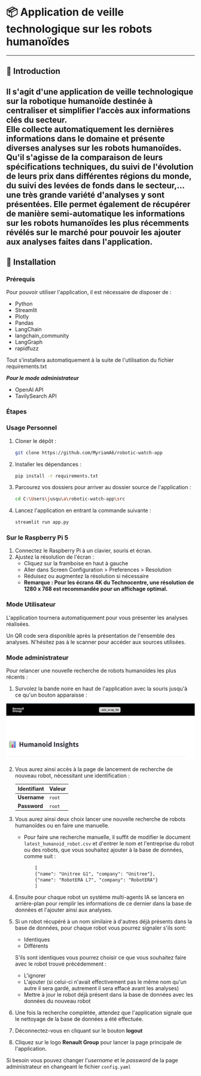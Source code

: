 # 📦 Application de veille technologique sur les robots humanoïdes

---
## 📝 Introduction

Il s'agit d'une application de veille technologique sur la robotique humanoïde destinée à centraliser et simplifier l’accès aux informations clés du secteur.  
Elle collecte automatiquement les dernières informations dans le domaine et présente diverses analyses sur les robots humanoïdes. Qu'il s'agisse de la comparaison de leurs spécifications techniques, du suivi de l'évolution de leurs prix dans différentes régions du monde, du suivi des levées de fonds dans le secteur,... une très grande variété d'analyses y sont présentées.
Elle permet également de récupérer de manière semi-automatique les informations sur les robots humanoïdes les plus récemments révélés sur le marché pour pouvoir les ajouter aux analyses faites dans l'application.
---

## 🚀 Installation

### Prérequis
Pour pouvoir utiliser l'application, il est nécessaire de disposer de :
- Python
- Streamlit  
- Plotly  
- Pandas  
- LangChain  
- langchain_community  
- LangGraph  
- rapidfuzz

Tout s'installera automatiquement à la suite de l'utilisation du fichier requirements.txt

***Pour le mode administrateur***

- OpenAI API
- TavilySearch API

### Étapes

### Usage Personnel
1. Cloner le dépôt :  
   ```bash
   git clone https://github.com/MyriamA6/robotic-watch-app
   ```
2. Installer les dépendances :
   ```bash
   pip install -r requirements.txt
   ```
3. Parcourez vos dossiers pour arriver au dossier source de l'application :
   ```bash
   cd C:\Users\jusqu\a\robotic-watch-app\src
   ```
4. Lancez l'application en entrant la commande suivante :
   ```bash
   streamlit run app.py
   ```
### Sur le Raspberry Pi 5
1. Connectez le Raspberry Pi à un clavier, souris et écran.
2. Ajustez la résolution de l'écran :
   * Cliquez sur la framboise en haut à gauche
   * Aller dans Screen Configuration > Preferences > Resolution
   * Réduisez ou augmentez la résolution si nécessaire
   * **Remarque : Pour les écrans 4K du Technocentre, une résolution de 1280 x 768 est recommandée pour un affichage optimal.**

### Mode Utilisateur
L'application tournera automatiquement pour vous présenter les analyses réalisées.

Un QR code sera disponible après la présentation de l'ensemble des analyses.
N'hésitez pas à le scanner pour accéder aux sources utilisées.

### Mode administrateur
Pour relancer une nouvelle recherche de robots humanoïdes les plus récents :

1. Survolez la bande noire en haut de l'application avec la souris jusqu'à ce qu'un bouton apparaisse :

![Bouton Caché](boutonCache.png)

2. Vous aurez ainsi accès à la page de lancement de recherche de nouveau robot, nécessitant une identification :  
      
      | Identifiant     | Valeur   |
      |-----------------|----------|
      | **Username**    | `root`   |
      | **Password**    | `root`   |


3. Vous aurez ainsi deux choix lancer une nouvelle recherche de robots humanoïdes ou en faire une manuelle.

   - Pour faire une recherche manuelle, il suffit de modifier le document `latest_humanoid_robot.csv` et d'entrer le nom et l'entreprise du robot ou des robots, que vous souhaitez ajouter à la base de données, comme suit :
     ```
         [
         {"name": "Unitree G1", "company": "Unitree"},
         {"name": "RobotERA L7", "company": "RobotERA"}
         ]
     ```
4. Ensuite pour chaque robot un système multi-agents IA se lancera en arrière-plan pour remplir les informations de ce dernier dans la base de données et l'ajouter ainsi aux analyses.
5. Si un robot récupéré à un nom similaire à d'autres déjà présents dans la base de données, pour chaque robot vous pourrez signaler s'ils sont:

   * Identiques
   * Différents 
 
    S'ils sont identiques vous pourrez choisir ce que vous souhaitez faire avec le robot trouvé précédemment :

   * L'ignorer
   * L'ajouter (si celui-ci n'avait effectivement pas le même nom qu'un autre il sera gardé, autrement il sera effacé avant les analyses)
   * Mettre à jour le robot déjà présent dans la base de données avec les données du nouveau robot

6. Une fois la recherche complétée, attendez que l'application signale que le nettoyage de la base de données a été effectuée.
7. Déconnectez-vous en cliquant sur le bouton **logout**
8. Cliquez sur le logo **Renault Group** pour lancer la page principale de l'application.

Si besoin vous pouvez changer l'_username_ et le _password_ de la page administrateur en changeant le fichier `config.yaml`

